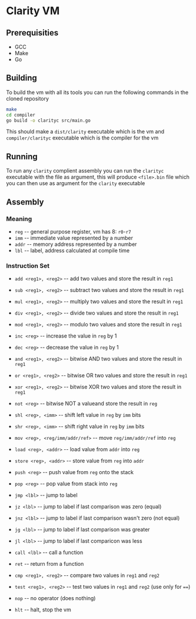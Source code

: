# Clarity VM

## Prerequisities

- GCC
- Make
- Go

## Building

To build the vm with all its tools you can run the following commands in the cloned repository

```sh
make
cd compiler
go build -o clarityc src/main.go
```

This should make a `dist/clarity` executable which is the vm and `compiler/clarityc` executable which is the compiler for the vm

## Running

To run any `clarity` complient assembly you can run the `clarityc` executable with the file as argument, this will produce `<file>.bin` file which you can then use as argument for the `clarity` executable

## Assembly

### Meaning
- `reg` -- general purpose register, vm has 8: `r0`-`r7`
- `imm` -- immediate value represented by a number
- `addr` -- memory address represented by a number
- `lbl` -- label, address calculated at compile time

### Instruction Set
- `add <reg1>, <reg2>` -- add two values and store the result in `reg1`
- `sub <reg1>, <reg2>` -- subtract two values and store the result in `reg1`
- `mul <reg1>, <reg2>` -- multiply two values and store the result in `reg1`
- `div <reg1>, <reg2>` -- divide two values and store the result in `reg1`
- `mod <reg1>, <reg2>` -- modulo two values and store the result in `reg1`
- `inc <reg>` -- increase the value in `reg` by 1
- `dec <reg>` -- decrease the value in `reg` by 1

- `and <reg1>, <reg2>` -- bitwise AND two values and store the result in `reg1`
- `or <reg1>, <reg2>` -- bitwise OR two values and store the result in `reg1`
- `xor <reg1>, <reg2>` -- bitwise XOR two values and store the result in `reg1`
- `not <reg>` -- bitwise NOT a valueand store the result in `reg`
- `shl <reg>, <imm>` -- shift left value in `reg` by `imm` bits
- `shr <reg>, <imm>` -- shift right value in `reg` by `imm` bits

- `mov <reg>, <reg/imm/addr/ref>` -- move `reg/imm/addr/ref` into `reg`
- `load <reg>, <addr>` -- load value from `addr` into `reg`
- `store <reg>, <addr>` -- store value from `reg` into `addr`
- `push <reg>` -- push value from `reg` onto the stack
- `pop <reg>` -- pop value from stack into `reg`

- `jmp <lbl>` -- jump to label
- `jz <lbl>` -- jump to label if last comparison was zero (equal)
- `jnz <lbl>` -- jump to label if last comparison wasn't zero (not equal)
- `jg <lbl>` -- jump to label if last comparison was greater
- `jl <lbl>` -- jump to label if last comparicon was less
- `call <lbl>` -- call a function
- `ret` -- return from a function

- `cmp <reg1>, <reg2>` -- compare two values in `reg1` and `reg2`
- `test <reg1>, <reg2>` -- test two values in `reg1` and `reg2` (use only for `==`)
- `nop` -- no operator (does nothing)
- `hlt` -- halt, stop the vm
